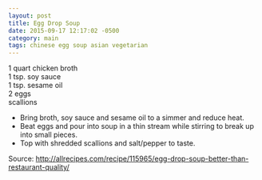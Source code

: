 ```yaml
---
layout: post
title: Egg Drop Soup
date: 2015-09-17 12:17:02 -0500
category: main
tags: chinese egg soup asian vegetarian
---
```

1 quart chicken broth  
1 tsp. soy sauce  
1 tsp. sesame oil  
2 eggs  
scallions  

 * Bring broth, soy sauce and sesame oil to a simmer and reduce heat.
 * Beat eggs and pour into soup in a thin stream while stirring to break up into small pieces.
 * Top with shredded scallions and salt/pepper to taste.

Source: http://allrecipes.com/recipe/115965/egg-drop-soup-better-than-restaurant-quality/  
